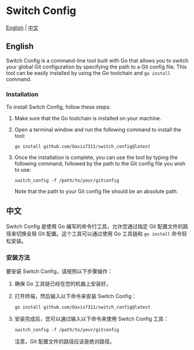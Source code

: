 # Switch Config

[English](#english) | [中文](#中文)

## English

Switch Config is a command-line tool built with Go that allows you to switch your global Git configuration by specifying the path to a Git config file. This tool can be easily installed by using the Go toolchain and `go install` command.

### Installation

To install Switch Config, follow these steps:

1. Make sure that the Go toolchain is installed on your machine.

2. Open a terminal window and run the following command to install the tool:

   ```
   go install github.com/Oasis7311/switch_config@latest
   ```

3. Once the installation is complete, you can use the tool by typing the following command, followed by the path to the Git config file you wish to use:

   ```
   switch_config -f /path/to/your/gitconfig
   ```

   Note that the path to your Git config file should be an absolute path.

## 中文

Switch Config 是使用 Go 编写的命令行工具，允许您通过指定 Git 配置文件的路径来切换全局 Git 配置。这个工具可以通过使用 Go 工具链和 `go install` 命令轻松安装。

### 安装方法

要安装 Switch Config，请按照以下步骤操作：

1. 确保 Go 工具链已经在您的机器上安装好。

2. 打开终端，然后输入以下命令来安装 Switch Config：

   ```
   go install github.com/Oasis7311/switch_config@latest
   ```

3. 安装完成后，您可以通过输入以下命令来使用 Switch Config 工具：

   ```
   switch_config -f /path/to/your/gitconfig
   ```

   注意，Git 配置文件的路径应该是绝对路径。